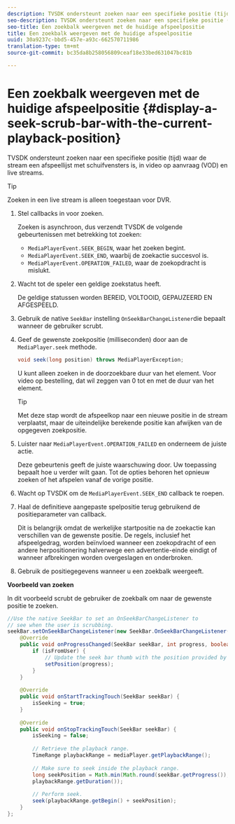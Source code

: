 ```yaml
---
description: TVSDK ondersteunt zoeken naar een specifieke positie (tijd) waar de stream een afspeellijst met schuifvensters is, in video op aanvraag (VOD) en live streams.
seo-description: TVSDK ondersteunt zoeken naar een specifieke positie (tijd) waar de stream een afspeellijst met schuifvensters is, in video op aanvraag (VOD) en live streams.
seo-title: Een zoekbalk weergeven met de huidige afspeelpositie
title: Een zoekbalk weergeven met de huidige afspeelpositie
uuid: 30a9237c-bbd5-457e-a93c-662570711986
translation-type: tm+mt
source-git-commit: bc35da8b258056809ceaf18e33bed631047bc81b

---
```



# Een zoekbalk weergeven met de huidige afspeelpositie {#display-a-seek-scrub-bar-with-the-current-playback-position}

TVSDK ondersteunt zoeken naar een specifieke positie (tijd) waar de stream een afspeellijst met schuifvensters is, in video op aanvraag (VOD) en live streams.

>[!TIP]
>
>Zoeken in een live stream is alleen toegestaan voor DVR.

1. Stel callbacks in voor zoeken.

   Zoeken is asynchroon, dus verzendt TVSDK de volgende gebeurtenissen met betrekking tot zoeken:

   * `MediaPlayerEvent.SEEK_BEGIN`, waar het zoeken begint.
   * `MediaPlayerEvent.SEEK_END`, waarbij de zoekactie succesvol is.
   * `MediaPlayerEvent.OPERATION_FAILED`, waar de zoekopdracht is mislukt.

1. Wacht tot de speler een geldige zoekstatus heeft.

   De geldige statussen worden BEREID, VOLTOOID, GEPAUZEERD EN AFGESPEELD.
1. Gebruik de native `SeekBar` instelling `OnSeekBarChangeListener`die bepaalt wanneer de gebruiker scrubt.
1. Geef de gewenste zoekpositie (milliseconden) door aan de `MediaPlayer.seek` methode.

   ```java
   void seek(long position) throws MediaPlayerException;
   ```

   U kunt alleen zoeken in de doorzoekbare duur van het element. Voor video op bestelling, dat wil zeggen van 0 tot en met de duur van het element.

   >[!TIP]
   >
   >Met deze stap wordt de afspeelkop naar een nieuwe positie in de stream verplaatst, maar de uiteindelijke berekende positie kan afwijken van de opgegeven zoekpositie.

1. Luister naar `MediaPlayerEvent.OPERATION_FAILED` en onderneem de juiste actie.

   Deze gebeurtenis geeft de juiste waarschuwing door. Uw toepassing bepaalt hoe u verder wilt gaan. Tot de opties behoren het opnieuw zoeken of het afspelen vanaf de vorige positie.

1. Wacht op TVSDK om de `MediaPlayerEvent.SEEK_END` callback te roepen.
1. Haal de definitieve aangepaste spelpositie terug gebruikend de positieparameter van callback.

   Dit is belangrijk omdat de werkelijke startpositie na de zoekactie kan verschillen van de gewenste positie. De regels, inclusief het afspeelgedrag, worden beïnvloed wanneer een zoekopdracht of een andere herpositionering halverwege een advertentie-einde eindigt of wanneer afbrekingen worden overgeslagen en onderbroken.

1. Gebruik de positiegegevens wanneer u een zoekbalk weergeeft.

<!--<a id="example_EEB73818260C43C8B5AE12BA68548AB7"></a>-->

**Voorbeeld van zoeken**

In dit voorbeeld scrubt de gebruiker de zoekbalk om naar de gewenste positie te zoeken.

```java
//Use the native SeekBar to set an OnSeekBarChangeListener to 
// see when the user is scrubbing. 
seekBar.setOnSeekBarChangeListener(new SeekBar.OnSeekBarChangeListener() { 
    @Override 
    public void onProgressChanged(SeekBar seekBar, int progress, boolean isFromUser) { 
        if (isFromUser) { 
            // Update the seek bar thumb with the position provided by the user. 
            setPosition(progress); 
        } 
    } 
 
    @Override 
    public void onStartTrackingTouch(SeekBar seekBar) { 
        isSeeking = true; 
    } 
 
    @Override 
    public void onStopTrackingTouch(SeekBar seekBar) { 
        isSeeking = false; 
 
        // Retrieve the playback range. 
        TimeRange playbackRange = mediaPlayer.getPlaybackRange(); 
 
        // Make sure to seek inside the playback range. 
        long seekPosition = Math.min(Math.round(seekBar.getProgress()), 
        playbackRange.getDuration()); 
     
        // Perform seek. 
        seek(playbackRange.getBegin() + seekPosition); 
    } 
}; 
```
